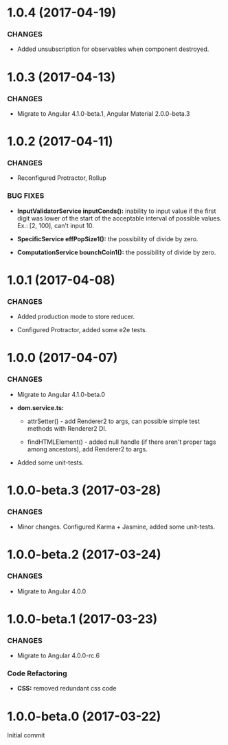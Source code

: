 # 1.0.4 (2017-04-19)

### CHANGES

* Added unsubscription for observables when component destroyed.

# 1.0.3 (2017-04-13)

### CHANGES

* Migrate to Angular 4.1.0-beta.1, Angular Material 2.0.0-beta.3

# 1.0.2 (2017-04-11)

### CHANGES

* Reconfigured Protractor, Rollup

### BUG FIXES

* **InputValidatorService inputConds():** inability to input value if the first digit was lower of the start of the acceptable interval of possible values. Ex.: [2, 100], can't input 10.

* **SpecificService effPopSize1():** the possibility of divide by zero.

* **ComputationService bounchCoin1():** the possibility of divide by zero.


# 1.0.1 (2017-04-08)

### CHANGES

* Added production mode to store reducer.

* Configured Protractor, added some e2e tests.

# 1.0.0 (2017-04-07)

### CHANGES

* Migrate to Angular 4.1.0-beta.0

* **dom.service.ts:**

    - attrSetter() - add Renderer2 to args, can possible simple test methods with Renderer2 DI.

    - findHTMLElement() - added null handle (if there aren't proper tags among ancestors), add Renderer2 to args.

* Added some unit-tests.

# 1.0.0-beta.3 (2017-03-28)

### CHANGES

* Minor changes. Configured Karma + Jasmine, added some unit-tests.

# 1.0.0-beta.2 (2017-03-24)

### CHANGES

* Migrate to Angular 4.0.0
 
# 1.0.0-beta.1 (2017-03-23)

### CHANGES

* Migrate to Angular 4.0.0-rc.6

### Code Refactoring

* **CSS:** removed redundant css code


# 1.0.0-beta.0 (2017-03-22)

Initial commit